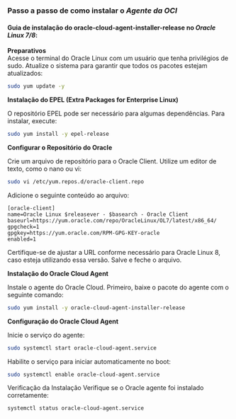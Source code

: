### Passo a passo de como instalar o *Agente da OCI*

#### Guia de instalação do oracle-cloud-agent-installer-release no *Oracle Linux 7/8*:

**Preparativos**\
Acesse o terminal do Oracle Linux com um usuário que tenha privilégios de sudo.
Atualize o sistema para garantir que todos os pacotes estejam atualizados:
```sh
sudo yum update -y
```

**Instalação do EPEL (Extra Packages for Enterprise Linux)**

O repositório EPEL pode ser necessário para algumas dependências. Para instalar, execute:
```sh
sudo yum install -y epel-release
```

**Configurar o Repositório do Oracle**

Crie um arquivo de repositório para o Oracle Client. Utilize um editor de texto, como o nano ou vi:
```sh
sudo vi /etc/yum.repos.d/oracle-client.repo
```

Adicione o seguinte conteúdo ao arquivo:
```
[oracle-client]
name=Oracle Linux $releasever - $basearch - Oracle Client
baseurl=https://yum.oracle.com/repo/OracleLinux/OL7/latest/x86_64/
gpgcheck=1
gpgkey=https://yum.oracle.com/RPM-GPG-KEY-oracle
enabled=1
```

Certifique-se de ajustar a URL conforme necessário para Oracle Linux 8, caso esteja utilizando essa versão.
Salve e feche o arquivo.

**Instalação do Oracle Cloud Agent**

Instale o agente do Oracle Cloud. Primeiro, baixe o pacote do agente com o seguinte comando:
```sh
sudo yum install -y oracle-cloud-agent-installer-release
```

**Configuração do Oracle Cloud Agent**

Inicie o serviço do agente:
```sh
sudo systemctl start oracle-cloud-agent.service
```

Habilite o serviço para iniciar automaticamente no boot:
```sh
sudo systemctl enable oracle-cloud-agent.service
```

Verificação da Instalação
Verifique se o Oracle agente foi instalado corretamente:
```sh
systemctl status oracle-cloud-agent.service
```